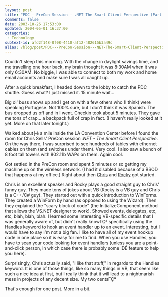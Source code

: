 ```yaml
---
layout: post
title: "PDC - PreCon Session - .NET The Smart Client Perspective (Part 1)"
comments: false
date: 2003-10-26 17:53:00
updated: 2004-05-01 16:37:00
categories:
 - Technology
subtext-id: afd2f148-0f08-4410-af12-482615b3a49c
alias: /blog/post/PDC---PreCon-Session---NET-The-Smart-Client-Perspective-(Part-1).aspx
---
```



Couldn't sleep this morning. With the change in daylight savings time, and me travelling one hour back, my brain thought it was 8:30AM when it was only 6:30AM. No biggie, I was able to connect to both my work and home email accounts and make sure I was all caught up.

After a quick breakfast, I headed down to the lobby to catch the PDC shuttle. Guess what? I just missed it. 15 minute wait...

Big ol' buss shows up and I get on with a few others who (I think) were speaking Portugese. Not 100% sure, but I don't think it was Spanish. The bus dropped us off and in I went. Checkin took about 5 minutes. They gave me tons of crap... a backpack full of crap in fact. (I haven't really looked at it yet. More on that later tonight.)

Walked about├é a mile inside the LA Convention Center before I found the room for Chris Sells' PreCon session _.NET - The Smart Client Perspective_. On the way there, I was surprised to see hundreds of tables with ethernet cables on them (and switches under them). Very cool. I also saw a bunch of 8 foot tall towers with 802.11b WAPs on them. Again cool.

Got settled in the PreCon room and spent 5 minutes or so getting my machine up on the wireless network. (I had it disabled because of a BSOD that happens at my office.) Right about then [Chris](http://www.sellsbrothers.com/) and [Rocky](http://www.lhotka.net/) got started.

Chris is an excellent speaker and Rocky plays a good straight guy to Chris' funny guy. They made tons of jokes about VB (Rocky is a VB guy and Chris is a C++/C# guy). They started out with a quick introduction to WinForms. They created a WinForm by hand (as opposed to using the Wizard). Then they explained the "scary block of code" (the InitializeComponent method that allows the VS.NET designer to work). Showed events, delegates, etc, etc, blah, blah, blah. I learned some interesting VB-specific details that I was generally aware of, but didn't really knowΓÇª specifically using the Handles keyword to hook an event handler up to an event. Interesting, but I would have to say I'm not a big fan. I like to have all of my event hookup code in one place so it is easy for me to find. When you use Handles, you have to scan your code looking for event handlers (unless you are a point-and-click person, in which case there is probably some IDE feature to help you here).

Surprisingly, Chris actually said, "I like that stuff," in regards to the Handles keyword. It is one of those things, like so many things in VB, that seem like such a nice idea at first, but I really think that it will lead to a nightmarish mess in projects of any decent size. My two centsΓÇª

That's enough for one post. More in a bit.
